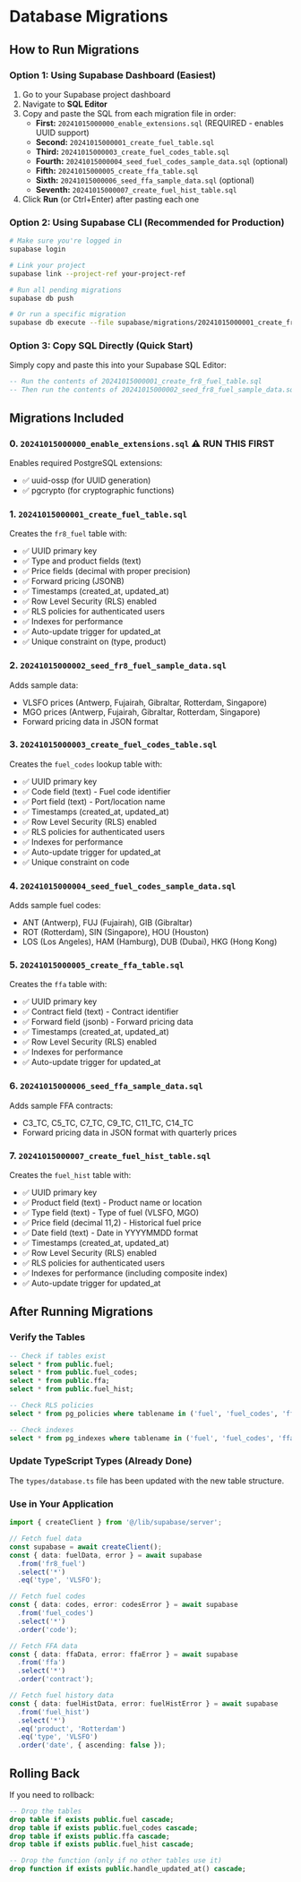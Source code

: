 # Database Migrations

## How to Run Migrations

### Option 1: Using Supabase Dashboard (Easiest)

1. Go to your Supabase project dashboard
2. Navigate to **SQL Editor**
3. Copy and paste the SQL from each migration file in order:
   - **First:** `20241015000000_enable_extensions.sql` (REQUIRED - enables UUID support)
   - **Second:** `20241015000001_create_fuel_table.sql`
   - **Third:** `20241015000003_create_fuel_codes_table.sql`
   - **Fourth:** `20241015000004_seed_fuel_codes_sample_data.sql` (optional)
   - **Fifth:** `20241015000005_create_ffa_table.sql`
   - **Sixth:** `20241015000006_seed_ffa_sample_data.sql` (optional)
   - **Seventh:** `20241015000007_create_fuel_hist_table.sql`
4. Click **Run** (or Ctrl+Enter) after pasting each one

### Option 2: Using Supabase CLI (Recommended for Production)

```bash
# Make sure you're logged in
supabase login

# Link your project
supabase link --project-ref your-project-ref

# Run all pending migrations
supabase db push

# Or run a specific migration
supabase db execute --file supabase/migrations/20241015000001_create_fr8_fuel_table.sql
```

### Option 3: Copy SQL Directly (Quick Start)

Simply copy and paste this into your Supabase SQL Editor:

```sql
-- Run the contents of 20241015000001_create_fr8_fuel_table.sql
-- Then run the contents of 20241015000002_seed_fr8_fuel_sample_data.sql
```

## Migrations Included

### 0. `20241015000000_enable_extensions.sql` ⚠️ RUN THIS FIRST
Enables required PostgreSQL extensions:
- ✅ uuid-ossp (for UUID generation)
- ✅ pgcrypto (for cryptographic functions)

### 1. `20241015000001_create_fuel_table.sql`
Creates the `fr8_fuel` table with:
- ✅ UUID primary key
- ✅ Type and product fields (text)
- ✅ Price fields (decimal with proper precision)
- ✅ Forward pricing (JSONB)
- ✅ Timestamps (created_at, updated_at)
- ✅ Row Level Security (RLS) enabled
- ✅ RLS policies for authenticated users
- ✅ Indexes for performance
- ✅ Auto-update trigger for updated_at
- ✅ Unique constraint on (type, product)

### 2. `20241015000002_seed_fr8_fuel_sample_data.sql`
Adds sample data:
- VLSFO prices (Antwerp, Fujairah, Gibraltar, Rotterdam, Singapore)
- MGO prices (Antwerp, Fujairah, Gibraltar, Rotterdam, Singapore)
- Forward pricing data in JSON format

### 3. `20241015000003_create_fuel_codes_table.sql`
Creates the `fuel_codes` lookup table with:
- ✅ UUID primary key
- ✅ Code field (text) - Fuel code identifier
- ✅ Port field (text) - Port/location name
- ✅ Timestamps (created_at, updated_at)
- ✅ Row Level Security (RLS) enabled
- ✅ RLS policies for authenticated users
- ✅ Indexes for performance
- ✅ Auto-update trigger for updated_at
- ✅ Unique constraint on code

### 4. `20241015000004_seed_fuel_codes_sample_data.sql`
Adds sample fuel codes:
- ANT (Antwerp), FUJ (Fujairah), GIB (Gibraltar)
- ROT (Rotterdam), SIN (Singapore), HOU (Houston)
- LOS (Los Angeles), HAM (Hamburg), DUB (Dubai), HKG (Hong Kong)

### 5. `20241015000005_create_ffa_table.sql`
Creates the `ffa` table with:
- ✅ UUID primary key
- ✅ Contract field (text) - Contract identifier
- ✅ Forward field (jsonb) - Forward pricing data
- ✅ Timestamps (created_at, updated_at)
- ✅ Row Level Security (RLS) enabled
- ✅ Indexes for performance
- ✅ Auto-update trigger for updated_at

### 6. `20241015000006_seed_ffa_sample_data.sql`
Adds sample FFA contracts:
- C3_TC, C5_TC, C7_TC, C9_TC, C11_TC, C14_TC
- Forward pricing data in JSON format with quarterly prices

### 7. `20241015000007_create_fuel_hist_table.sql`
Creates the `fuel_hist` table with:
- ✅ UUID primary key
- ✅ Product field (text) - Product name or location
- ✅ Type field (text) - Type of fuel (VLSFO, MGO)
- ✅ Price field (decimal 11,2) - Historical fuel price
- ✅ Date field (text) - Date in YYYYMMDD format
- ✅ Timestamps (created_at, updated_at)
- ✅ Row Level Security (RLS) enabled
- ✅ RLS policies for authenticated users
- ✅ Indexes for performance (including composite index)
- ✅ Auto-update trigger for updated_at

## After Running Migrations

### Verify the Tables

```sql
-- Check if tables exist
select * from public.fuel;
select * from public.fuel_codes;
select * from public.ffa;
select * from public.fuel_hist;

-- Check RLS policies
select * from pg_policies where tablename in ('fuel', 'fuel_codes', 'ffa', 'fuel_hist');

-- Check indexes
select * from pg_indexes where tablename in ('fuel', 'fuel_codes', 'ffa', 'fuel_hist');
```

### Update TypeScript Types (Already Done)

The `types/database.ts` file has been updated with the new table structure.

### Use in Your Application

```typescript
import { createClient } from '@/lib/supabase/server';

// Fetch fuel data
const supabase = await createClient();
const { data: fuelData, error } = await supabase
  .from('fr8_fuel')
  .select('*')
  .eq('type', 'VLSFO');

// Fetch fuel codes
const { data: codes, error: codesError } = await supabase
  .from('fuel_codes')
  .select('*')
  .order('code');

// Fetch FFA data
const { data: ffaData, error: ffaError } = await supabase
  .from('ffa')
  .select('*')
  .order('contract');

// Fetch fuel history data
const { data: fuelHistData, error: fuelHistError } = await supabase
  .from('fuel_hist')
  .select('*')
  .eq('product', 'Rotterdam')
  .eq('type', 'VLSFO')
  .order('date', { ascending: false });
```

## Rolling Back

If you need to rollback:

```sql
-- Drop the tables
drop table if exists public.fuel cascade;
drop table if exists public.fuel_codes cascade;
drop table if exists public.ffa cascade;
drop table if exists public.fuel_hist cascade;

-- Drop the function (only if no other tables use it)
drop function if exists public.handle_updated_at() cascade;
```

